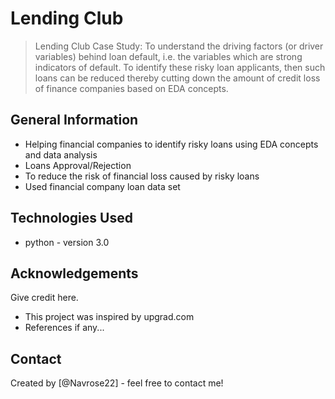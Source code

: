 # Lending Club 
>  Lending Club Case Study:
> To understand the driving factors (or driver variables) behind loan default, i.e. the variables which are strong indicators of default. To identify these risky loan applicants, then such loans can be reduced thereby cutting down the amount of credit loss of finance companies based on EDA concepts.

<!-- You can include any other section that is pertinent to your problem -->

## General Information
- Helping financial companies to identify risky loans using EDA concepts and data analysis
- Loans Approval/Rejection
- To reduce the risk of financial loss caused by risky loans
- Used financial company loan data set


## Technologies Used
- python - version 3.0

<!-- As the library versions keep on changing, it is recommended to mention the version of library used in this project -->

## Acknowledgements
Give credit here.
- This project was inspired by upgrad.com
- References if any...


## Contact
Created by [@Navrose22] - feel free to contact me!


<!-- Optional -->
<!-- ## License -->
<!-- This project is open source and available under the [... License](). -->

<!-- You don't have to include all sections - just the ones relevant to your project -->
